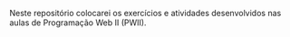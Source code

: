 Neste repositório colocarei os exercícios e atividades desenvolvidos nas aulas de Programação Web II (PWII).